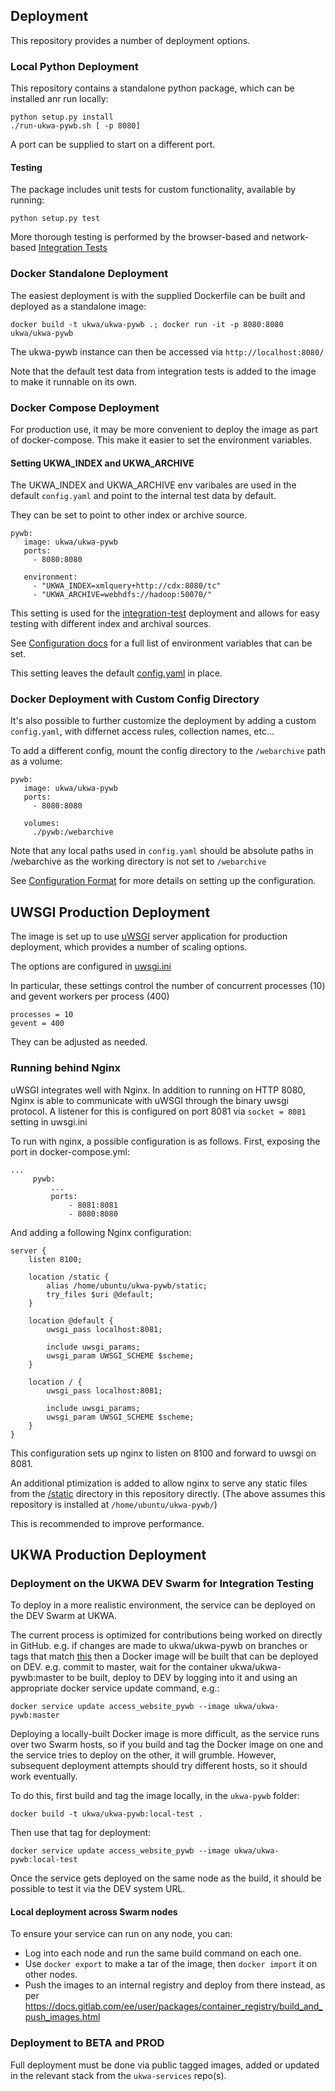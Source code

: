 ## Deployment

This repository provides a number of deployment options.

### Local Python Deployment

This repository contains a standalone python package, which can be installed anr run locally:

```
python setup.py install
./run-ukwa-pywb.sh [ -p 8080]
```
A port can be supplied to start on a different port.

#### Testing

The package includes unit tests for custom functionality, available by running:
```
python setup.py test
```

More thorough testing is performed by the browser-based and network-based [Integration Tests](https://github.com/ukwa/ukwa-pywb/tree/master/integration-test)


### Docker Standalone Deployment

The easiest deployment is with the supplied Dockerfile can be built and deployed as a standalone image:

`docker build -t ukwa/ukwa-pywb .; docker run -it -p 8080:8080 ukwa/ukwa-pywb`

The ukwa-pywb instance can then be accessed via `http://localhost:8080/`

Note that the default test data from integration tests is added to the image to make it
runnable on its own.

### Docker Compose Deployment

For production use, it may be more convenient to deploy the image as part of docker-compose.
This make it easier to set the environment variables.

#### Setting UKWA_INDEX and UKWA_ARCHIVE

The UKWA_INDEX and UKWA_ARCHIVE env varibales are used in the default `config.yaml` and point to the internal test data by default.

They can be set to point to other index or archive source.


```
pywb:
   image: ukwa/ukwa-pywb
   ports:
     - 8080:8080

   environment:
     - "UKWA_INDEX=xmlquery+http://cdx:8080/tc"
     - "UKWA_ARCHIVE=webhdfs://hadoop:50070/"
```

This setting is used for the [integration-test](https://github.com/ukwa/ukwa-pywb/tree/master/integration-test) deployment
and allows for easy testing with different index and archival sources.

See [Configuration docs](configuration.md#environment-variables) for a full list of environment variables that can be set.

This setting leaves the default [config.yaml](https://github.com/ukwa/ukwa-pywb/blob/master/config.yaml) in place.

### Docker Deployment with Custom Config Directory

It's also possible to further customize the deployment by adding a custom `config.yaml`, with differnet access rules, collection names, etc...

To add a different config, mount the config directory to the `/webarchive` path as a volume:

```
pywb:
   image: ukwa/ukwa-pywb
   ports:
     - 8080:8080
   
   volumes:
     ./pywb:/webarchive
```

Note that any local paths used in `config.yaml` should be absolute paths in /webarchive as the working directory is not set to `/webarchive`

See [Configuration Format](configuration.md) for more details on setting up the configuration.

## UWSGI Production Deployment

The image is set up to use [uWSGI](http://uwsgi-docs.readthedocs.io/en/latest/) server application for production deployment, which provides a number
of scaling options.

The options are configured in [uwsgi.ini](https://github.com/ukwa/ukwa-pywb/blob/master/uwsgi.ini)

In particular, these settings control the number of concurrent processes (10) and gevent workers per process (400)
```
processes = 10
gevent = 400
```

They can be adjusted as needed.

### Running behind Nginx

uWSGI integrates well with Nginx. In addition to running on HTTP 8080, Nginx is able to communicate with uWSGI through the binary uwsgi protocol.
A listener for this is configured on port 8081 via `socket = 8081` setting in uwsgi.ini

To run with nginx, a possible configuration is as follows.
First, exposing the port in docker-compose.yml:
```
...
     pywb:
         ...
         ports:
             - 8081:8081
             - 8080:8080
``` 

And adding a following Nginx configuration:

```
server {
    listen 8100;

    location /static {
        alias /home/ubuntu/ukwa-pywb/static;
        try_files $uri @default;
    }

    location @default {
        uwsgi_pass localhost:8081;

        include uwsgi_params;
        uwsgi_param UWSGI_SCHEME $scheme;
    }

    location / {
        uwsgi_pass localhost:8081;

        include uwsgi_params;
        uwsgi_param UWSGI_SCHEME $scheme;
    }
}
```

This configuration sets up nginx to listen on 8100 and forward to uwsgi on 8081.

An additional ptimization is added to allow nginx to serve any static files from the [/static](https://github.com/ukwa/ukwa-pywb/tree/master/static)
directory in this repository directly. (The above assumes this repository is installed at `/home/ubuntu/ukwa-pywb/`)

This is recommended to improve performance.

## UKWA Production Deployment

### Deployment on the UKWA DEV Swarm for Integration Testing

To deploy in a more realistic environment, the service can be deployed on the DEV Swarm at UKWA.

The current process is optimized for contributions being worked on directly in GitHub. e.g. if changes are made to ukwa/ukwa-pywb on branches or tags that match [this](https://github.com/ukwa/ukwa-pywb/blob/4d323f170b1ad03859561490b2571db8c48caf52/.github/workflows/push-to-docker-hub.yml#L4-L10) then a Docker image will be built that can be deployed on DEV.  e.g. commit to master, wait for the container ukwa/ukwa-pywb:master to be built, deploy to DEV by logging into it and using an appropriate docker service update command, e.g.:

    docker service update access_website_pywb --image ukwa/ukwa-pywb:master

Deploying a locally-built Docker image is more difficult, as the service runs over two Swarm hosts, so if you build and tag the Docker image on one and the service tries to deploy on the other, it will grumble.  However, subsequent deployment attempts should try different hosts, so it should work eventually.

To do this, first build and tag the image locally, in the `ukwa-pywb` folder:

    docker build -t ukwa/ukwa-pywb:local-test .

Then use that tag for deployment:

    docker service update access_website_pywb --image ukwa/ukwa-pywb:local-test

Once the service gets deployed on the same node as the build, it should be possible to test it via the DEV system URL.

#### Local deployment across Swarm nodes

To ensure your service can run on any node, you can:

- Log into each node and run the same build command on each one.
- Use `docker export` to make a tar of the image, then `docker import` it on other nodes.
- Push the images to an internal registry and deploy from there instead, as per https://docs.gitlab.com/ee/user/packages/container_registry/build_and_push_images.html


### Deployment to BETA and PROD

Full deployment must be done via public tagged images, added or updated in the relevant stack from the `ukwa-services` repo(s). 
